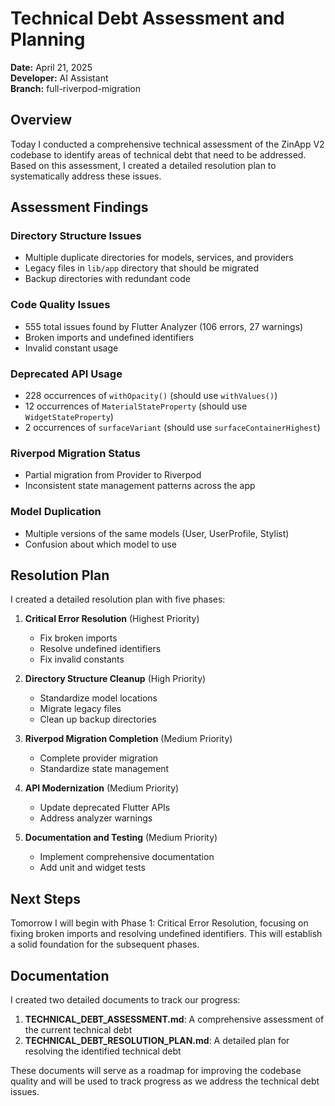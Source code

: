 # Technical Debt Assessment and Planning

**Date:** April 21, 2025  
**Developer:** AI Assistant  
**Branch:** full-riverpod-migration  

## Overview

Today I conducted a comprehensive technical assessment of the ZinApp V2 codebase to identify areas of technical debt that need to be addressed. Based on this assessment, I created a detailed resolution plan to systematically address these issues.

## Assessment Findings

### Directory Structure Issues
- Multiple duplicate directories for models, services, and providers
- Legacy files in `lib/app` directory that should be migrated
- Backup directories with redundant code

### Code Quality Issues
- 555 total issues found by Flutter Analyzer (106 errors, 27 warnings)
- Broken imports and undefined identifiers
- Invalid constant usage

### Deprecated API Usage
- 228 occurrences of `withOpacity()` (should use `withValues()`)
- 12 occurrences of `MaterialStateProperty` (should use `WidgetStateProperty`)
- 2 occurrences of `surfaceVariant` (should use `surfaceContainerHighest`)

### Riverpod Migration Status
- Partial migration from Provider to Riverpod
- Inconsistent state management patterns across the app

### Model Duplication
- Multiple versions of the same models (User, UserProfile, Stylist)
- Confusion about which model to use

## Resolution Plan

I created a detailed resolution plan with five phases:

1. **Critical Error Resolution** (Highest Priority)
   - Fix broken imports
   - Resolve undefined identifiers
   - Fix invalid constants

2. **Directory Structure Cleanup** (High Priority)
   - Standardize model locations
   - Migrate legacy files
   - Clean up backup directories

3. **Riverpod Migration Completion** (Medium Priority)
   - Complete provider migration
   - Standardize state management

4. **API Modernization** (Medium Priority)
   - Update deprecated Flutter APIs
   - Address analyzer warnings

5. **Documentation and Testing** (Medium Priority)
   - Implement comprehensive documentation
   - Add unit and widget tests

## Next Steps

Tomorrow I will begin with Phase 1: Critical Error Resolution, focusing on fixing broken imports and resolving undefined identifiers. This will establish a solid foundation for the subsequent phases.

## Documentation

I created two detailed documents to track our progress:

1. **TECHNICAL_DEBT_ASSESSMENT.md**: A comprehensive assessment of the current technical debt
2. **TECHNICAL_DEBT_RESOLUTION_PLAN.md**: A detailed plan for resolving the identified technical debt

These documents will serve as a roadmap for improving the codebase quality and will be used to track progress as we address the technical debt issues.
